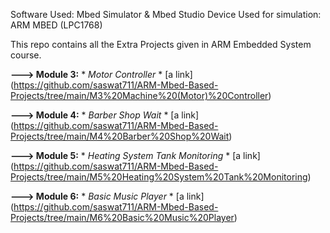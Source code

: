 Software Used: Mbed Simulator & Mbed Studio
Device Used for simulation: ARM MBED (LPC1768)

This repo contains all the Extra Projects given in ARM Embedded System course.


**---> Module 3:**
     * *Motor Controller* * [a link] (https://github.com/saswat711/ARM-Mbed-Based-Projects/tree/main/M3%20Machine%20(Motor)%20Controller)


**---> Module 4:**
     * *Barber Shop Wait* * [a link] (https://github.com/saswat711/ARM-Mbed-Based-Projects/tree/main/M4%20Barber%20Shop%20Wait)


**---> Module 5:**
     * *Heating System Tank Monitoring* * [a link] (https://github.com/saswat711/ARM-Mbed-Based-Projects/tree/main/M5%20Heating%20System%20Tank%20Monitoring)


**---> Module 6:**
     * *Basic Music Player* * [a link] (https://github.com/saswat711/ARM-Mbed-Based-Projects/tree/main/M6%20Basic%20Music%20Player)
